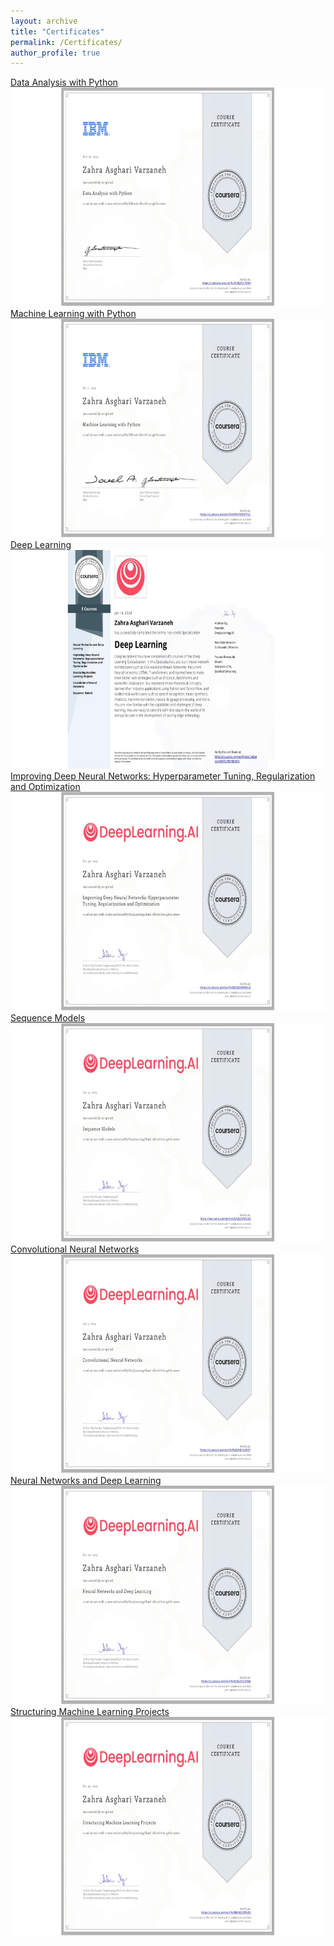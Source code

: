 ```yaml
---
layout: archive
title: "Certificates"
permalink: /Certificates/
author_profile: true
---
```

<a href="https://www.coursera.org/account/accomplishments/verify/5J9RZFLT75NN">Data Analysis with Python</a>
<br/><img src='/images/DA.jpeg' width="900" height="350">
<br><a href="https://www.coursera.org/account/accomplishments/verify/A4NYYHDAFYVC">Machine Learning with Python</a>
<br/><img src='/images/ML.jpeg' width="900" height="350">
<br><a href="https://www.coursera.org/account/accomplishments/specialization/AWYDLPMM8WSX">Deep Learning</a>
<br/><img src='/images/DL.jpeg' width="900" height="350">
<br><a href="https://www.coursera.org/account/accomplishments/verify/EKA3E6MPBAC5">Improving Deep Neural Networks: Hyperparameter Tuning, Regularization and Optimization</a>
<br/><img src='/images/IDNN.jpeg' width="900" height="350">
<br><a href="https://www.coursera.org/account/accomplishments/verify/G9X2EZSPDCB3">Sequence Models</a>
<br/><img src='/images/SM.jpeg' width="900" height="350">
<br><a href="https://www.coursera.org/account/accomplishments/verify/PL3DHBTU8HSY">Convolutional Neural Networks</a>
<br/><img src='/images/CNN.jpeg' width="900" height="350">
<br><a href="https://www.coursera.org/account/accomplishments/verify/EG5GZYZ7UJL6">Neural Networks and Deep Learning</a>
<br/><img src='/images/NN.jpeg' width="900" height="350">
<br><a href="https://www.coursera.org/account/accomplishments/verify/9R8AEE3PFN93">Structuring Machine Learning Projects</a>
<br/><img src='/images/SML.jpeg' width="900" height="350">
